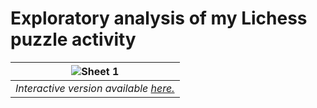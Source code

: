 # Exploratory analysis of my Lichess puzzle activity

|![Sheet 1](https://github.com/clarkti5/lichess-puzzle-journey/assets/50031286/787fd5ff-9449-4298-8a25-4417a0cea2ee)|
|:--:|
|*Interactive version available [here.](https://public.tableau.com/views/MyLichessPuzzleRatingHistory/Sheet1?:language=en-US&:display_count=n&:origin=viz_share_link)*|

